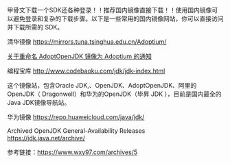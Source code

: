 甲骨文下载一个SDK还各种登录！！推荐国内镜像直接下载！！使用国内镜像可以避免登录和复杂的下载步骤。以下是一些常用的国内镜像网站，你可以直接访问并下载所需的 SDK。

清华镜像
https://mirrors.tuna.tsinghua.edu.cn/Adoptium/

[关于重命名 AdoptOpenJDK 镜像为 Adoptium 的通知](https://mirrors.tuna.tsinghua.edu.cn/news/rename-adoptopenjdk-to-adoptium/)

编程宝库
http://www.codebaoku.com/jdk/jdk-index.html

这个镜像站，包含Oracle JDK,、OpenJDK、AdoptOpenJDK、阿里的OpenJDK（ Dragonwell）和华为的OpenJDK（毕昇 JDK ），目前是国内最全的Java JDK镜像导航站。

华为镜像
https://repo.huaweicloud.com/java/jdk/


Archived OpenJDK General-Availability Releases
https://jdk.java.net/archive/

参考链接：https://www.wxy97.com/archives/5